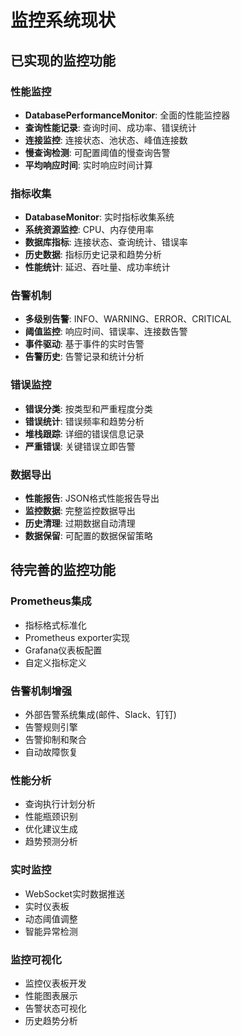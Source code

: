 # 监控系统现状

## 已实现的监控功能

### 性能监控
- **DatabasePerformanceMonitor**: 全面的性能监控器
- **查询性能记录**: 查询时间、成功率、错误统计
- **连接监控**: 连接状态、池状态、峰值连接数
- **慢查询检测**: 可配置阈值的慢查询告警
- **平均响应时间**: 实时响应时间计算

### 指标收集
- **DatabaseMonitor**: 实时指标收集系统
- **系统资源监控**: CPU、内存使用率
- **数据库指标**: 连接状态、查询统计、错误率
- **历史数据**: 指标历史记录和趋势分析
- **性能统计**: 延迟、吞吐量、成功率统计

### 告警机制
- **多级别告警**: INFO、WARNING、ERROR、CRITICAL
- **阈值监控**: 响应时间、错误率、连接数告警
- **事件驱动**: 基于事件的实时告警
- **告警历史**: 告警记录和统计分析

### 错误监控
- **错误分类**: 按类型和严重程度分类
- **错误统计**: 错误频率和趋势分析
- **堆栈跟踪**: 详细的错误信息记录
- **严重错误**: 关键错误立即告警

### 数据导出
- **性能报告**: JSON格式性能报告导出
- **监控数据**: 完整监控数据导出
- **历史清理**: 过期数据自动清理
- **数据保留**: 可配置的数据保留策略

## 待完善的监控功能

### Prometheus集成
- 指标格式标准化
- Prometheus exporter实现
- Grafana仪表板配置
- 自定义指标定义

### 告警机制增强
- 外部告警系统集成(邮件、Slack、钉钉)
- 告警规则引擎
- 告警抑制和聚合
- 自动故障恢复

### 性能分析
- 查询执行计划分析
- 性能瓶颈识别
- 优化建议生成
- 趋势预测分析

### 实时监控
- WebSocket实时数据推送
- 实时仪表板
- 动态阈值调整
- 智能异常检测

### 监控可视化
- 监控仪表板开发
- 性能图表展示
- 告警状态可视化
- 历史趋势分析